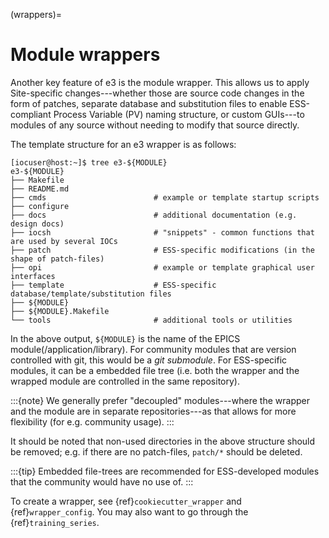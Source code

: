 (wrappers)=

# Module wrappers

Another key feature of e3 is the module wrapper. This allows us to apply Site-specific changes---whether those are source code changes in the form of patches, separate database and substitution files to enable ESS-compliant Process Variable (PV) naming structure, or custom GUIs---to modules of any source without needing to modify that source directly.

The template structure for an e3 wrapper is as follows:
```console
[iocuser@host:~]$ tree e3-${MODULE}
e3-${MODULE}
├── Makefile
├── README.md
├── cmds                        # example or template startup scripts
├── configure
├── docs                        # additional documentation (e.g. design docs)
├── iocsh                       # "snippets" - common functions that are used by several IOCs
├── patch                       # ESS-specific modifications (in the shape of patch-files)
├── opi                         # example or template graphical user interfaces
├── template                    # ESS-specific database/template/substitution files
├── ${MODULE}
├── ${MODULE}.Makefile
└── tools                       # additional tools or utilities
```

In the above output, `${MODULE}` is the name of the EPICS module(/application/library). For community modules that are version controlled with git, this would be a *git submodule*. For ESS-specific modules, it can be a embedded file tree (i.e. both the wrapper and the wrapped module are controlled in the same repository).

:::{note}
We generally prefer "decoupled" modules---where the wrapper and the module are in separate repositories---as that allows for more flexibility (for e.g. community usage).
:::

It should be noted that non-used directories in the above structure should be removed; e.g. if there are no patch-files, `patch/*` should be deleted.

:::{tip}
Embedded file-trees are recommended for ESS-developed modules that the community would have no use of.
:::

To create a wrapper, see {ref}`cookiecutter_wrapper` and {ref}`wrapper_config`. You may also want to go through the {ref}`training_series`.

